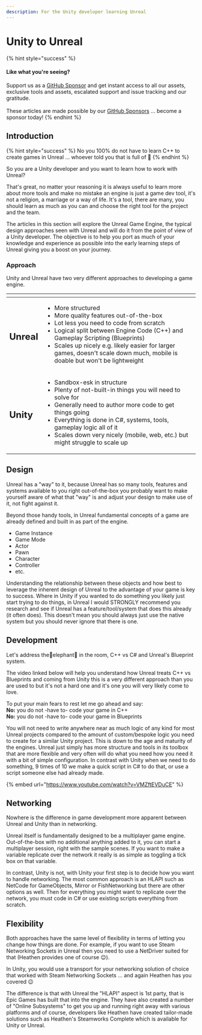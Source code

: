 ```yaml
---
description: For the Unity developer learning Unreal
---
```


# Unity to Unreal

{% hint style="success" %}
#### Like what you're seeing?

Support us as a [GitHub Sponsor](../../../become-a-sponsor/) and get instant access to all our assets, exclusive tools and assets, escalated support and issue tracking and our gratitude.\
\
These articles are made possible by our [GitHub Sponsors](../../../become-a-sponsor/) ... become a sponsor today!
{% endhint %}

## Introduction

{% hint style="success" %}
No you 100% do not have to learn C++ to create games in Unreal ... whoever told you that is full of 💩
{% endhint %}

So you are a Unity developer and you want to learn how to work with Unreal?

That's great, no matter your reasoning it is always useful to learn more about more tools and make no mistake an engine is just a game dev tool, it's not a religion, a marriage or a way of life. It's a tool, there are many, you should learn as much as you can and choose the right tool for the project and the team.

The articles in this section will explore the Unreal Game Engine, the typical design approaches seen with Unreal and will do it from the point of view of a Unity developer. The objective is to help you port as much of your knowledge and experience as possible into the early learning steps of Unreal giving you a boost on your journey.

### Approach

Unity and Unreal have two very different approaches to developing a game engine.&#x20;

<table data-card-size="large" data-view="cards"><thead><tr><th></th><th></th></tr></thead><tbody><tr><td><h2>Unreal</h2></td><td><ul><li>More structured</li><li>More quality features out-of-the-box</li><li>Lot less you need to code from scratch</li><li>Logical split between Engine Code (C++) and Gameplay Scripting (Blueprints)</li><li>Scales up nicely e.g. likely easier for larger games, doesn't scale down much, mobile is doable but won't be lightweight</li></ul></td></tr><tr><td><h2>Unity</h2></td><td><ul><li>Sandbox-esk in structure</li><li>Plenty of not-built-in things you will need to solve for</li><li>Generally need to author more code to get things going</li><li>Everything is done in C#, systems, tools, gameplay logic all of it</li><li>Scales down very nicely (mobile, web, etc.) but might struggle to scale up</li></ul></td></tr></tbody></table>

## Design

Unreal has a "way" to it, because Unreal has so many tools, features and systems available to you right out-of-the-box you probably want to make yourself aware of what that "way" is and adjust your design to make use of it, not fight against it.

Beyond those handy tools, in Unreal fundamental concepts of a game are already defined and built in as part of the engine.

* Game Instance
* Game Mode
* Actor
* Pawn
* Character
* Controller
* etc.

Understanding the relationship between these objects and how best to leverage the inherent design of Unreal to the advantage of your game is key to success. Where in Unity if you wanted to do something you likely just start trying to do things, in Unreal I would STRONGLY recommend you research and see if Unreal has a feature/tool/system that does this already (it often does). This doesn't mean you should always just use the native system but you should never ignore that there is one.

## Development

Let's address the🐘elephant🐘 in the room, C++ vs C# and Unreal's Blueprint system.

The video linked below will help you understand how Unreal treats C++ vs Blueprints and coming from Unity this is a very different approach than you are used to but it's not a hard one and it's one you will very likely come to love.

To put your main fears to rest let me go ahead and say:\
**No:** you do not -have to- code your game in C++\
**No:** you do not -have to- code your game in Blueprints

You will not need to write anywhere near as much logic of any kind for most Unreal projects compared to the amount of custom/bespoke logic you need to create for a similar Unity project. This is down to the age and maturity of the engines. Unreal just simply has more structure and tools in its toolbox that are more flexible and very often will do what you need how you need it with a bit of simple configuration. In contrast with Unity when we need to do something, 9 times of 10 we make a quick script in C# to do that, or use a script someone else had already made.

{% embed url="https://www.youtube.com/watch?v=VMZftEVDuCE" %}

## Networking

Nowhere is the difference in game development more apparent between Unreal and Unity than in networking.

Unreal itself is fundamentally designed to be a multiplayer game engine. Out-of-the-box with no additional anything added to it, you can start a multiplayer session, right with the sample scenes. If you want to make a variable replicate over the network it really is as simple as toggling a tick box on that variable.

In contrast, Unity is not, with Unity your first step is to decide how you want to handle networking. The most common approach is an HLAPI such as NetCode for GameObjects, Mirror or FishNetworking but there are other options as well. Then for everything you might want to replicate over the network, you must code in C# or use existing scripts everything from scratch.

## Flexibility

Both approaches have the same level of flexibility in terms of letting you change how things are done. For example, if you want to use Steam Networking Sockets in Unreal then you need to use a NetDriver suited for that (Heathen provides one of course 😉).

In Unity, you would use a transport for your networking solution of choice that worked with Steam Networking Sockets ... and again Heathen has you covered 😉

The difference is that with Unreal the "HLAPI" aspect is 1st party, that is Epic Games has built that into the engine. They have also created a number of "Online Subsystems" to get you up and running right away with various platforms and of course, developers like Heathen have created tailor-made solutions such as Heathen's Steamworks Complete which is available for Unity or Unreal.
